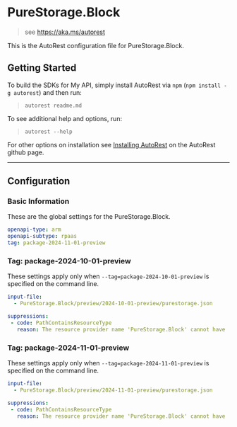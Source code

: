 # PureStorage.Block

> see https://aka.ms/autorest

This is the AutoRest configuration file for PureStorage.Block.

## Getting Started

To build the SDKs for My API, simply install AutoRest via `npm` (`npm install -g autorest`) and then run:

> `autorest readme.md`

To see additional help and options, run:

> `autorest --help`

For other options on installation see [Installing AutoRest](https://aka.ms/autorest/install) on the AutoRest github page.

---

## Configuration

### Basic Information

These are the global settings for the PureStorage.Block.

```yaml
openapi-type: arm
openapi-subtype: rpaas
tag: package-2024-11-01-preview
```

### Tag: package-2024-10-01-preview

These settings apply only when `--tag=package-2024-10-01-preview` is specified on the command line.

```yaml $(tag) == 'package-2024-10-01-preview'
input-file:
  - PureStorage.Block/preview/2024-10-01-preview/purestorage.json

suppressions:
 - code: PathContainsResourceType
   reason: The resource provider name 'PureStorage.Block' cannot have 'Microsoft' in it as it is a Azure Native ISV service`.
```

### Tag: package-2024-11-01-preview

These settings apply only when `--tag=package-2024-11-01-preview` is specified on the command line.

```yaml $(tag) == 'package-2024-11-01-preview'
input-file:
  - PureStorage.Block/preview/2024-11-01-preview/purestorage.json

suppressions:
 - code: PathContainsResourceType
   reason: The resource provider name 'PureStorage.Block' cannot have 'Microsoft' in it as it is a Azure Native ISV service`.
```
